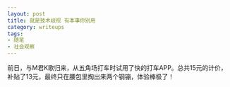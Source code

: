 ```yaml
---
layout: post
title: 就是技术歧视 有本事你别用
category: writeups
tags:
- 随笔
- 社会观察
---
```


前日，与M君K歌归来，从五角场打车时试用了快的打车APP。总共15元的计价，补贴了13元，最终只在腰包里掏出来两个钢镚，体验棒极了！
